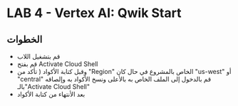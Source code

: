 # LAB 4 - Vertex AI: Qwik Start 


## الخطوات
- قم بتشغيل اللاب
- قم بفتح Activate Cloud Shell
- وقبل كتابة الأكواد ( تأكد من "Region" الخاص بالمشروع في حال كان "us-west" أو "central" قم بالدخول إلى الملف الخاص به بالأعلى ونسخ الأكواد به وإلصاقه بالـ"Activate Cloud Shell"
- بعد الأنتهاء من كتابة الأكواد
